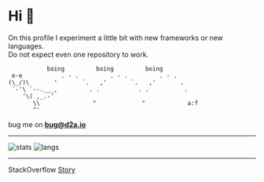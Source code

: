 # Hi 👋
On this profile I experiment a little bit with new frameworks or new languages.  
Do not expect even one repository to work.  

```
           boing         boing         boing              
 e-e           . - .         . - .         . - .          
(\_/)\       '       `.   ,'       `.   ,'       .        
 `-'\ `--.___,         . .           . .          .       
    '\( ,_.-'                                             
       \\               "             "            a:f
       ^'
```
bug me on **bug@d2a.io**

---

![stats](https://github-readme-stats.vercel.app/api?username=darmiel&theme=dark&show_icons=true&hide=prs,stars&layout=compact&hide_border=true)
![langs](https://github-readme-stats.vercel.app/api/top-langs/?username=darmiel&theme=dark&show_icons=true&layout=compact&hide_border=true)

---

StackOverflow [Story](https://stackoverflow.com/story/darmiel)

